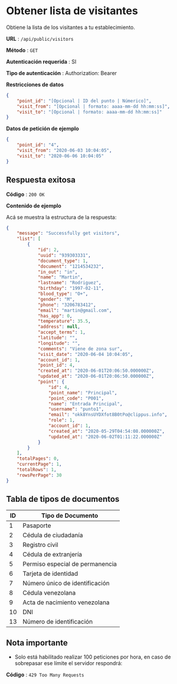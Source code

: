 # Obtener lista de visitantes

Obtiene la lista de los visitantes a tu establecimiento.

**URL** : `/api/public/visitors`

**Método** : `GET`

**Autenticación requerida** : SI

**Tipo de autenticación** : Authorization: Bearer <token>

**Restricciones de datos**

```json
{
    "point_id": "[Opcional | ID del punto | Númerico]",
    "visit_from": "[Opcional | formato: aaaa-mm-dd hh:mm:ss]",
    "visit_to": "[Opcional | formato: aaaa-mm-dd hh:mm:ss]"
}
```

**Datos de petición de ejemplo**

```json
{
    "point_id": "4",
    "visit_from": "2020-06-03 10:04:05",
    "visit_to": "2020-06-06 10:04:05"
}
```


## Respuesta exitosa

**Código** : `200 OK`

**Contenido de ejemplo**

Acá se muestra la estructura de la respuesta:

```json
{
    "message": "Successfully get visitors",
    "list": [
        {
            "id": 2,
            "uuid": "939303331",
            "document_type": 1,
            "document": "1214534232",
            "in_out": "in",
            "name": "Martin",
            "lastname": "Rodriguez",
            "birthday": "1997-02-11",
            "blood_type": "O+",
            "gender": "M",
            "phone": "3206783412",
            "email": "martin@gmail.com",
            "has_app": 0,
            "temperature": 35.5,
            "address": null,
            "accept_terms": 1,
            "latitude": "",
            "longitude": "",
            "comments": "Viene de zona sur",
            "visit_date": "2020-06-04 10:04:05",
            "account_id": 1,
            "point_id": 4,
            "created_at": "2020-06-01T20:06:50.000000Z",
            "updated_at": "2020-06-01T20:06:50.000000Z",
            "point": {
                "id": 4,
                "point_name": "Principal",
                "point_code": "P001",
                "name": "Entrada Principal",
                "username": "punto1",
                "email": "okk8YnsUYDXfot8B0tPo@clippus.info",
                "role": 1,
                "account_id": 1,
                "created_at": "2020-05-29T04:54:08.000000Z",
                "updated_at": "2020-06-02T01:11:22.000000Z"
            }
        }
    ],
    "totalPages": 0,
    "currentPage": 1,
    "totalRows": 1,
    "rowsPerPage": 30
}
```

## Tabla de tipos de documentos

| ID | Tipo de Documento |
| ------------- | ------------- |
| 1  | Pasaporte  |
| 2  | Cédula de ciudadanía |
| 3  | Registro civil |
| 4  | Cédula de extranjería  |
| 5  | Permiso especial de permanencia |
| 6  | Tarjeta de identidad |
| 7  | Número único de identificación |
| 8  | Cédula venezolana |
| 9  | Acta de nacimiento venezolana |
| 10  | DNI |
| 13  | Número de identificación |

## Nota importante

* Solo está habilitado realizar 100 peticiones por hora, en caso de sobrepasar ese límite el servidor respondrá:

**Código** : `429 Too Many Requests`
